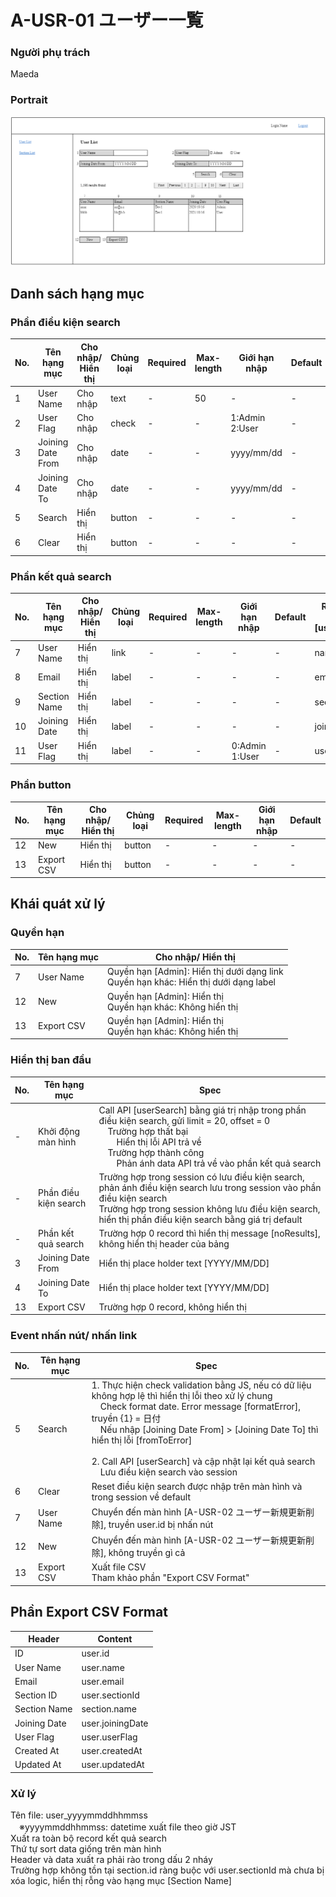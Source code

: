 # A-USR-01 ユーザー一覧

### Người phụ trách

Maeda

### Portrait

![](../../image/UserList.png)

## Danh sách hạng mục

### Phần điều kiện search

| No. | Tên hạng mục | Cho nhập/ Hiển thị | Chủng loại | Required | Max-length | Giới hạn nhập | Default | Request API [userSearch] |
| - | - | - | - | - | - | - | - | - |
| 1 | User Name | Cho nhập | text | - | 50 | - | - | name |
| 2 | User Flag | Cho nhập | check | - | - | 1:Admin<br/>2:User | - | userFlag |
| 3 | Joining Date From | Cho nhập | date | - | - | yyyy/mm/dd | - | joiningDateFrom |
| 4 | Joining Date To | Cho nhập | date | - | - | yyyy/mm/dd | - | joiningDateTo |
| 5 | Search | Hiển thị | button | - | - | - | - | - |
| 6 | Clear | Hiển thị | button | - | - | - | - | - |

### Phần kết quả search

| No. | Tên hạng mục | Cho nhập/ Hiển thị | Chủng loại | Required | Max-length | Giới hạn nhập | Default | Response API [userSearch] |
| - | - | - | - | - | - | - | - | - |
| 7 | User Name | Hiển thị | link | - | - | - | - | name |
| 8 | Email | Hiển thị | label | - | - | - | - | email |
| 9 | Section Name | Hiển thị | label | - | - | - | - | sectionName |
| 10 | Joining Date | Hiển thị | label | - | - | - | - | joiningDate |
| 11 | User Flag | Hiển thị | label | - | - | 0:Admin<br/>1:User | - | userFlag |

### Phần button

| No. | Tên hạng mục | Cho nhập/ Hiển thị | Chủng loại | Required | Max-length | Giới hạn nhập | Default |
| - | - | - | - | - | - | - | - |
| 12 | New | Hiển thị | button | - | - | - | - |
| 13 | Export CSV | Hiển thị | button | - | - | - | - |

## Khái quát xử lý

### Quyền hạn

| No. | Tên hạng mục | Cho nhập/ Hiển thị |
| - | - | - |
| 7 | User Name | Quyền hạn [Admin]: Hiển thị dưới dạng link<br/>Quyền hạn khác: Hiển thị dưới dạng label |
| 12 | New | Quyền hạn [Admin]: Hiển thị<br/>Quyền hạn khác: Không hiển thị |
| 13 | Export CSV | Quyền hạn [Admin]: Hiển thị<br/>Quyền hạn khác: Không hiển thị |

### Hiển thị ban đầu

| No. | Tên hạng mục | Spec |
| - | - | - |
| - | Khởi động màn hình | Call API [userSearch] bằng giá trị nhập trong phần điều kiện search, gửi limit = 20, offset = 0<br/>　Trường hợp thất bại<br/>　　Hiển thị lỗi API trả về<br/>　Trường hợp thành công<br/>　　Phản ánh data API trả về vào phần kết quả search |
| - | Phần điều kiện search | Trường hợp trong session có lưu điều kiện search, phản ánh điều kiện search lưu trong session vào phần điều kiện search<br/>Trường hợp trong session không lưu điều kiện search, hiển thị phần điều kiện search bằng giá trị default |
| - | Phần kết quả search | Trường hợp 0 record thì hiển thị message [noResults], không hiển thị header của bảng |
| 3 | Joining Date From | Hiển thị place holder text [YYYY/MM/DD] |
| 4 | Joining Date To | Hiển thị place holder text [YYYY/MM/DD] |
| 13 | Export CSV | Trường hợp 0 record, không hiển thị |

### Event nhấn nút/ nhấn link

| No. | Tên hạng mục | Spec |
| - | - | - |
| 5 | Search | 1. Thực hiện check validation bằng JS, nếu có dữ liệu không hợp lệ thì hiển thị lỗi theo xử lý chung<br/>　Check format date. Error message [formatError], truyền {1} = 日付<br/>　Nếu nhập [Joining Date From] > [Joining Date To] thì hiển thị lỗi [fromToError]<br/><br/>2. Call API [userSearch] và cập nhật lại kết quả search<br/>　Lưu điều kiện search vào session |
| 6 | Clear | Reset điều kiện search được nhập trên màn hình và trong session về default |
| 7 | User Name | Chuyển đến màn hình [A-USR-02 ユーザー新規更新削除], truyền user.id bị nhấn nút |
| 12 | New | Chuyển đến màn hình [A-USR-02 ユーザー新規更新削除], không truyền gì cả |
| 13 | Export CSV | Xuất file CSV<br/>Tham khảo phần "Export CSV Format" |

## Phần Export CSV Format

| Header | Content |
| - | - |
| ID | user.id |
| User Name | user.name |
| Email | user.email |
| Section ID | user.sectionId |
| Section Name | section.name |
| Joining Date | user.joiningDate |
| User Flag | user.userFlag |
| Created At | user.createdAt |
| Updated At | user.updatedAt |

### Xử lý

Tên file: user_yyyymmddhhmmss<br/>
　※yyyymmddhhmmss: datetime xuất file theo giờ JST<br/>
Xuất ra toàn bộ record kết quả search<br/>
Thứ tự sort data giống trên màn hình<br/>
Header và data xuất ra phải rào trong dấu 2 nháy<br/>Trường hợp không tồn tại section.id ràng buộc với user.sectionId mà chưa bị xóa logic, hiển thị rỗng vào hạng mục [Section Name]